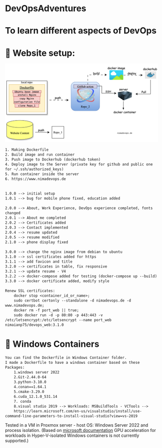 # DevOpsAdventures
# To learn different aspects of DevOps

# &#128640; Website setup:
![Alt text](website_cycle.svg)

	1. Making Dockerfile
	2. Build image and run container
	3. Push image to Dockerhub (dockerhub token)
	4. Deploy image to the Server (private key for github and public one for ~/.ssh/authorized_keys)
	5. Run container inside the server
 	6. https://www.nimadevops.de


	1.0.0 --> initial setup
	1.0.1 --> bug for mobile phone fixed, education added

 	2.0.0 --> About, Work Experience, DevOps experience completed, fonts changed
	2.0.1 --> About me completed
	2.0.2 --> Certificates added
	2.0.3 --> Contact implemented
	2.0.4 --> resume updated
	2.0.5 --> resume modified
	2.1.0 --> phone display fixed

	3.0.0 --> change the nginx image from debian to ubuntu
	3.1.0 --> ssl certificates added for https
	3.1.1 --> add favicon and title
	3.2.0 --> certificates in table, fix responsive
	3.2.1 --> update resume - V4
	3.2.2 --> docker-compose added for testing (docker-compose up --build)
	3.3.0 --> docker certificate added, modify style

	Renew SSL certificates:
		docker stop <container_id_or_name>;
		sudo certbot certonly --standalone -d nimadevops.de -d www.nimadevops.de;
		docker rm -f port_web || true;
		sudo docker run -d -p 80:80 -p 443:443 -v /etc/letsencrypt:/etc/letsencrypt --name port_web nimaianp75/devops_web:3.1.0

# &#128640; Windows Containers
	You can find the Dockerfile in Windows Container folder.
 	I made a Dockerfile to have a windows container based on these Packages:
		1.windows server 2022
		2.Git-2.44.0-64
		3.python-3.10.0
		4.conan==1.64.1
		5.cmake-3.29.0 
		6.cuda_12.1.0_531.14
		7. conda
		8.visual studio 2019 --> Workloads: MSBuildTools - VCTools -->
		https://learn.microsoft.com/en-us/visualstudio/install/use-command-line-parameters-to-install-visual-studio?view=vs-2019
	
Tested in a VM in Proxmox server - host OS: Windows Server 2022 and process isolation. (Based on [microsoft documentation](https://learn.microsoft.com/en-us/virtualization/windowscontainers/deploy-containers/gpu-acceleration#requirements) GPU acceleration for workloads in Hyper-V-isolated Windows containers is not currently supported.)
